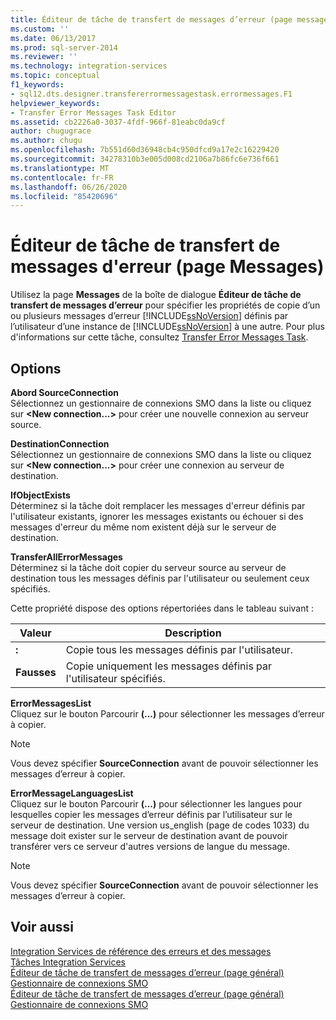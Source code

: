 ```yaml
---
title: Éditeur de tâche de transfert de messages d’erreur (page messages) | Microsoft Docs
ms.custom: ''
ms.date: 06/13/2017
ms.prod: sql-server-2014
ms.reviewer: ''
ms.technology: integration-services
ms.topic: conceptual
f1_keywords:
- sql12.dts.designer.transfererrormessagestask.errormessages.F1
helpviewer_keywords:
- Transfer Error Messages Task Editor
ms.assetid: cb2226a0-3037-4fdf-966f-81eabc0da9cf
author: chugugrace
ms.author: chugu
ms.openlocfilehash: 7b551d60d36948cb4c950dfcd9a17e2c16229420
ms.sourcegitcommit: 34278310b3e005d008cd2106a7b86fc6e736f661
ms.translationtype: MT
ms.contentlocale: fr-FR
ms.lasthandoff: 06/26/2020
ms.locfileid: "85420696"
---
```

# <a name="transfer-error-messages-task-editor-messages-page"></a>Éditeur de tâche de transfert de messages d'erreur (page Messages)
  Utilisez la page **Messages** de la boîte de dialogue **Éditeur de tâche de transfert de messages d’erreur** pour spécifier les propriétés de copie d’un ou plusieurs messages d’erreur [!INCLUDE[ssNoVersion](../includes/ssnoversion-md.md)] définis par l’utilisateur d’une instance de [!INCLUDE[ssNoVersion](../includes/ssnoversion-md.md)] à une autre. Pour plus d'informations sur cette tâche, consultez [Transfer Error Messages Task](control-flow/transfer-error-messages-task.md).  
  
## <a name="options"></a>Options  
 **Abord SourceConnection**  
 Sélectionnez un gestionnaire de connexions SMO dans la liste ou cliquez sur **\<New connection...>** pour créer une nouvelle connexion au serveur source.  
  
 **DestinationConnection**  
 Sélectionnez un gestionnaire de connexions SMO dans la liste ou cliquez sur **\<New connection...>** pour créer une connexion au serveur de destination.  
  
 **IfObjectExists**  
 Déterminez si la tâche doit remplacer les messages d'erreur définis par l'utilisateur existants, ignorer les messages existants ou échouer si des messages d'erreur du même nom existent déjà sur le serveur de destination.  
  
 **TransferAllErrorMessages**  
 Déterminez si la tâche doit copier du serveur source au serveur de destination tous les messages définis par l'utilisateur ou seulement ceux spécifiés.  
  
 Cette propriété dispose des options répertoriées dans le tableau suivant :  
  
|Valeur|Description|  
|-----------|-----------------|  
|**:**|Copie tous les messages définis par l'utilisateur.|  
|**Fausses**|Copie uniquement les messages définis par l'utilisateur spécifiés.|  
  
 **ErrorMessagesList**  
 Cliquez sur le bouton Parcourir **(...)** pour sélectionner les messages d’erreur à copier.  
  
> [!NOTE]  
>  Vous devez spécifier **SourceConnection** avant de pouvoir sélectionner les messages d’erreur à copier.  
  
 **ErrorMessageLanguagesList**  
 Cliquez sur le bouton Parcourir **(...)** pour sélectionner les langues pour lesquelles copier les messages d’erreur définis par l’utilisateur sur le serveur de destination. Une version us_english (page de codes 1033) du message doit exister sur le serveur de destination avant de pouvoir transférer vers ce serveur d'autres versions de langue du message.  
  
> [!NOTE]  
>  Vous devez spécifier **SourceConnection** avant de pouvoir sélectionner les messages d’erreur à copier.  
  
## <a name="see-also"></a>Voir aussi  
 [Integration Services de référence des erreurs et des messages](../../2014/integration-services/integration-services-error-and-message-reference.md)   
 [Tâches Integration Services](control-flow/integration-services-tasks.md)   
 [Éditeur de tâche de transfert de messages d’erreur &#40;page général&#41;](general-page-of-integration-services-designers-options.md)   
 [Gestionnaire de connexions SMO](connection-manager/smo-connection-manager.md)   
 [Éditeur de tâche de transfert de messages d’erreur &#40;page général&#41;](general-page-of-integration-services-designers-options.md)   
 [Gestionnaire de connexions SMO](connection-manager/smo-connection-manager.md)  
  
  
